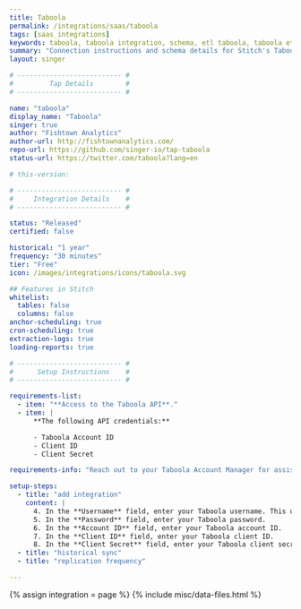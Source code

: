```yaml
---
title: Taboola
permalink: /integrations/saas/taboola
tags: [saas_integrations]
keywords: taboola, taboola integration, schema, etl taboola, taboola etl, taboola schema
summary: "Connection instructions and schema details for Stitch's Taboola integration."
layout: singer

# -------------------------- #
#         Tap Details        #
# -------------------------- #

name: "taboola"
display_name: "Taboola"
singer: true 
author: "Fishtown Analytics"
author-url: http://fishtownanalytics.com/
repo-url: https://github.com/singer-io/tap-taboola
status-url: https://twitter.com/taboola?lang=en

# this-version:

# -------------------------- #
#     Integration Details    #
# -------------------------- #

status: "Released"
certified: false

historical: "1 year"
frequency: "30 minutes"
tier: "Free"
icon: /images/integrations/icons/taboola.svg

## Features in Stitch
whitelist:
  tables: false
  columns: false
anchor-scheduling: true
cron-scheduling: true
extraction-logs: true
loading-reports: true

# -------------------------- #
#      Setup Instructions    #
# -------------------------- #

requirements-list:
  - item: "**Access to the Taboola API**."
  - item: |
      **The following API credentials:**

      - Taboola Account ID
      - Client ID
      - Client Secret

requirements-info: "Reach out to your Taboola Account Manager for assistance. Once you receive this information, you can continue with the setup."

setup-steps:
  - title: "add integration"
    content: |
      4. In the **Username** field, enter your Taboola username. This user must have access to the Taboola API.
      5. In the **Password** field, enter your Taboola password.
      6. In the **Account ID** field, enter your Taboola account ID.
      7. In the **Client ID** field, enter your Taboola client ID.
      8. In the **Client Secret** field, enter your Taboola client secret.
  - title: "historical sync"
  - title: "replication frequency"

---
```

{% assign integration = page %}
{% include misc/data-files.html %}